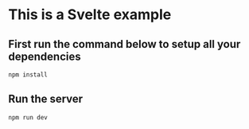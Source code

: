 # This is a Svelte example 

## First run the command below to setup all your dependencies
`npm install`

## Run the server
`npm run dev`
